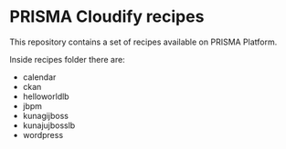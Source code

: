 PRISMA Cloudify recipes
========

This repository contains a set of recipes available on PRISMA Platform.

Inside recipes folder there are:



- calendar
- ckan
- helloworldlb
- jbpm
- kunagijboss
- kunajujbosslb
- wordpress